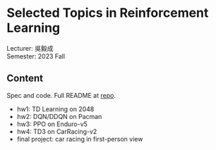 # Selected Topics in Reinforcement Learning
Lecturer: 吳毅成\
Semester: 2023 Fall
## Content
Spec and code. Full README at [repo](https://github.com/stanleyshen2003/Selected-Topics-for-Reinforcement-Learning).
- hw1: TD Learning on 2048
- hw2: DQN/DDQN on Pacman
- hw3: PPO on Enduro-v5
- hw4: TD3 on CarRacing-v2
- final project: car racing in first-person view